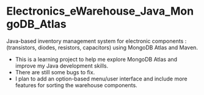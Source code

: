 # Electronics_eWarehouse_Java_MongoDB_Atlas
Java-based inventory management system for electronic components : (transistors, diodes, resistors, capacitors) using MongoDB Atlas and Maven.

- This is a learning project to help me explore MongoDB Atlas and improve my Java development skills.
- There are still some bugs to fix.
- I plan to add an option-based menu/user interface and include more features for sorting the warehouse components.